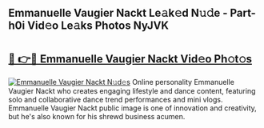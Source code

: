 ## Emmanuelle Vaugier Nackt Le𝚊k𝚎d N𝚞𝚍e - Part-h0i Vid𝚎o Le𝚊ks Photos NyJVK

# <h2><a href="http://fb75tks.evod.top/?m=Emmanuelle+Vaugier+Nackt">🔗 👉🔴 Emmanuelle Vaugier Nackt Vid𝚎o Ph𝚘t𝚘s</a></h2>

[![Emmanuelle Vaugier Nackt N𝚞d𝚎s](https://i.imgur.com/8V9OHl7.gif)](http://fb75tks.evod.top/?m=Emmanuelle+Vaugier+Nackt)
Online personality Emmanuelle Vaugier Nackt who creates engaging lifestyle and dance content, featuring solo and collaborative dance trend performances and mini vlogs. Emmanuelle Vaugier Nackt public image is one of innovation and creativity, but he's also known for his shrewd business acumen. 
